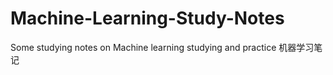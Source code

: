 # Machine-Learning-Study-Notes
Some studying notes on Machine learning studying and practice 机器学习笔记
